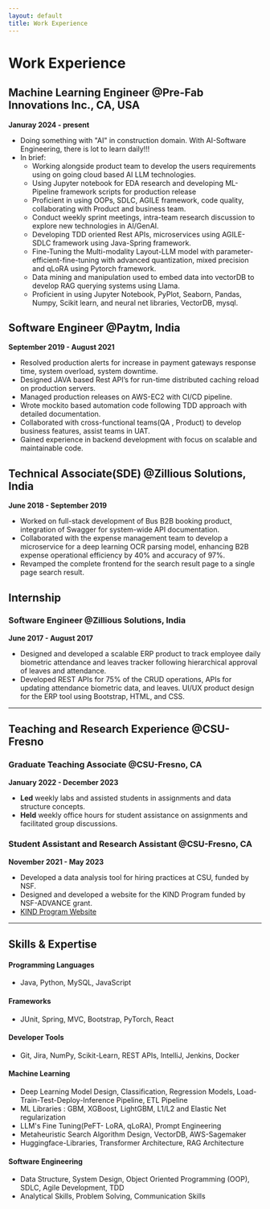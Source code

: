 ```yaml
---
layout: default
title: Work Experience
---
```


# Work Experience

## Machine Learning Engineer @Pre-Fab Innovations Inc., CA, USA
**Januray 2024 - present**
- Doing something with "AI" in construction domain. With AI-Software Engineering, there is lot to learn daily!!!
- In brief:
    - Working alongside product  team to develop the users requirements using on going cloud based  AI LLM technologies.
    - Using Jupyter notebook for EDA research  and developing ML-Pipeline framework scripts for production release
    - Proficient in using OOPs, SDLC, AGILE framework, code quality, collaborating with Product and business team.
    - Conduct weekly sprint meetings, intra-team research discussion to explore new technologies in AI/GenAI.
    - Developing TDD oriented Rest APIs, microservices using AGILE-SDLC framework using Java-Spring framework.
    - Fine-Tuning the Multi-modality Layout-LLM model with parameter-efficient-fine-tuning with advanced quantization, mixed precision and 
      qLoRA using Pytorch framework.
    - Data mining and manipulation used  to embed data into vectorDB  to develop RAG querying systems using Llama.
    - Proficient in using Jupyter Notebook, PyPlot, Seaborn, Pandas, Numpy, Scikit learn, and neural net libraries, VectorDB, mysql.
  
## Software Engineer @Paytm, India
**September 2019 - August 2021**

- Resolved production alerts for increase in payment gateways response time, system overload, system downtime.
- Designed JAVA based Rest API’s for run-time distributed caching reload on production servers.
- Managed production  releases on AWS-EC2 with CI/CD pipeline.
- Wrote mockito based automation code following TDD approach with detailed documentation.
- Collaborated with cross-functional teams(QA , Product) to develop business features, assist teams in UAT.
- Gained experience in backend development with focus on scalable and maintainable code.


## Technical Associate(SDE) @Zillious Solutions, India
**June 2018 - September 2019**

- Worked on full-stack development of Bus B2B booking product, integration of Swagger for system-wide API documentation.
- Collaborated with the expense management team to develop a microservice for a deep learning OCR parsing model, enhancing B2B expense operational efficiency by 40% and accuracy of 97%.
- Revamped the complete frontend for the search result page to a single page search result.

## Internship
### Software Engineer @Zillious Solutions, India
**June 2017 - August 2017**

- Designed and developed a scalable ERP product to track employee daily biometric attendance and leaves tracker following hierarchical approval of leaves and attendance.
- Developed REST APIs for 75% of the CRUD operations, APIs for updating attendance biometric data, and leaves. UI/UX product design for the ERP tool using Bootstrap, HTML, and CSS.

---

## Teaching and Research Experience @CSU-Fresno

### Graduate Teaching Associate @CSU-Fresno, CA
**January 2022 - December 2023**

- **Led** weekly labs and assisted students in assignments and data structure concepts.
- **Held** weekly office hours for student assistance on assignments and facilitated group discussions.

### Student Assistant and Research Assistant @CSU-Fresno, CA
**November 2021 - May 2023**

- Developed a data analysis tool for hiring practices at CSU, funded by NSF.
- Designed and developed a website for the KIND Program funded by NSF-ADVANCE grant.
- [KIND Program Website](https://engineering.fresnostate.edu/specialprojects/kind/)

---

## Skills & Expertise

#### Programming Languages
- Java, Python, MySQL, JavaScript

#### Frameworks
- JUnit, Spring, MVC, Bootstrap, PyTorch, React

#### Developer Tools
- Git, Jira, NumPy, Scikit-Learn, REST APIs, IntelliJ, Jenkins, Docker

#### Machine Learning
- Deep Learning Model Design, Classification, Regression Models, Load-Train-Test-Deploy-Inference Pipeline, ETL Pipeline
- ML Libraries : GBM, XGBoost, LightGBM, L1/L2 and Elastic Net regularization
- LLM's Fine Tuning(PeFT- LoRA, qLoRA), Prompt Engineering
- Metaheuristic Search Algorithm Design, VectorDB, AWS-Sagemaker
- Huggingface-Libraries, Transformer Architecture, RAG Architecture

#### Software Engineering
- Data Structure, System Design, Object Oriented Programming (OOP), SDLC, Agile Development, TDD
- Analytical Skills, Problem Solving, Communication Skills
